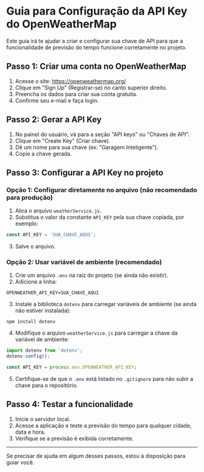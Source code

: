 # Guia para Configuração da API Key do OpenWeatherMap

Este guia irá te ajudar a criar e configurar sua chave de API para que a funcionalidade de previsão do tempo funcione corretamente no projeto.

## Passo 1: Criar uma conta no OpenWeatherMap

1. Acesse o site: https://openweathermap.org/
2. Clique em "Sign Up" (Registrar-se) no canto superior direito.
3. Preencha os dados para criar sua conta gratuita.
4. Confirme seu e-mail e faça login.

## Passo 2: Gerar a API Key

1. No painel do usuário, vá para a seção "API keys" ou "Chaves de API".
2. Clique em "Create Key" (Criar chave).
3. Dê um nome para sua chave (ex: "Garagem Inteligente").
4. Copie a chave gerada.

## Passo 3: Configurar a API Key no projeto

### Opção 1: Configurar diretamente no arquivo (não recomendado para produção)

1. Abra o arquivo `weatherService.js`.
2. Substitua o valor da constante `API_KEY` pela sua chave copiada, por exemplo:

```js
const API_KEY = 'SUA_CHAVE_AQUI';
```

3. Salve o arquivo.

### Opção 2: Usar variável de ambiente (recomendado)

1. Crie um arquivo `.env` na raiz do projeto (se ainda não existir).
2. Adicione a linha:

```
OPENWEATHER_API_KEY=SUA_CHAVE_AQUI
```

3. Instale a biblioteca `dotenv` para carregar variáveis de ambiente (se ainda não estiver instalada):

```
npm install dotenv
```

4. Modifique o arquivo `weatherService.js` para carregar a chave da variável de ambiente:

```js
import dotenv from 'dotenv';
dotenv.config();

const API_KEY = process.env.OPENWEATHER_API_KEY;
```

5. Certifique-se de que o `.env` está listado no `.gitignore` para não subir a chave para o repositório.

## Passo 4: Testar a funcionalidade

1. Inicie o servidor local.
2. Acesse a aplicação e teste a previsão do tempo para qualquer cidade, data e hora.
3. Verifique se a previsão é exibida corretamente.

---

Se precisar de ajuda em algum desses passos, estou à disposição para guiar você.
